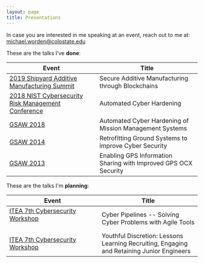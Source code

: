 ```yaml
---                                                                                                      
layout: page
title: Presentations
---
```


In case you are interested in me speaking at an event, reach out to me at:  <michael.worden@colostate.edu>


These are the talks I’ve  **done**:



|Event     | Title | 
| ---        |    ----   | 
|[2019 Shipyard Additive Manufacturing Summit](https://arl.psu.edu/sams)| Secure Additive Manufacturing through Blockchains |       
|[2018 NIST Cybersecurity Risk Management Conference](https://csrc.nist.gov/Events/2018/NIST-Cybersecurity-Risk-Management-Conference)| Automated Cyber Hardening|       
| [GSAW 2018](https://gsaw.org/past-proceedings/2018-2/) | Automated Cyber Hardening of Mission Management Systems      | 
| [GSAW 2014](https://gsaw.org/past-proceedings/2014-2/)  | Retrofitting Ground Systems to improve Cyber Security        | 
| [GSAW 2013](https://gsaw.org/past-proceedings/2013-2/)|Enabling GPS Information Sharing with Improved GPS OCX Security|


These are the talks I'm **planning**: 

|Event     | Title | 
| ---        |    ----   | 
| [ITEA 7th Cybersecurity Workshop](https://www.itea.org/event/7th-cybersecurity-workshop-2020/) &nbsp; &nbsp; &nbsp; &nbsp; &nbsp; &nbsp; &nbsp; &nbsp; &nbsp; &nbsp; &nbsp; &nbsp; &nbsp; &nbsp; &nbsp; &nbsp; &nbsp; &nbsp; &nbsp; &nbsp; &nbsp; &nbsp; &nbsp; &nbsp; &nbsp; &nbsp; &nbsp; &nbsp; &nbsp; &nbsp; &nbsp; &nbsp; &nbsp; &nbsp;|Cyber Pipelines -- Solving Cyber Problems with Agile Tools  |
|[ITEA 7th Cybersecurity Workshop](https://www.itea.org/event/7th-cybersecurity-workshop-2020/)|Youthful Discretion:  Lessons Learning Recruiting, Engaging and Retaining Junior Engineers |
 


